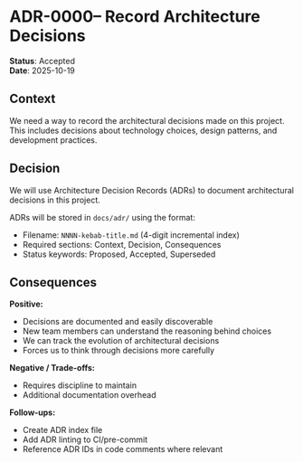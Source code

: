 # ADR-0000– Record Architecture Decisions

**Status**: Accepted  
**Date**: 2025-10-19

## Context

We need a way to record the architectural decisions made on this project. This includes decisions about technology choices, design patterns, and development practices.

## Decision

We will use Architecture Decision Records (ADRs) to document architectural decisions in this project.

ADRs will be stored in `docs/adr/` using the format:
- Filename: `NNNN-kebab-title.md` (4-digit incremental index)
- Required sections: Context, Decision, Consequences
- Status keywords: Proposed, Accepted, Superseded

## Consequences

**Positive:**
- Decisions are documented and easily discoverable
- New team members can understand the reasoning behind choices
- We can track the evolution of architectural decisions
- Forces us to think through decisions more carefully

**Negative / Trade-offs:**
- Requires discipline to maintain
- Additional documentation overhead

**Follow-ups:**
- Create ADR index file
- Add ADR linting to CI/pre-commit
- Reference ADR IDs in code comments where relevant
